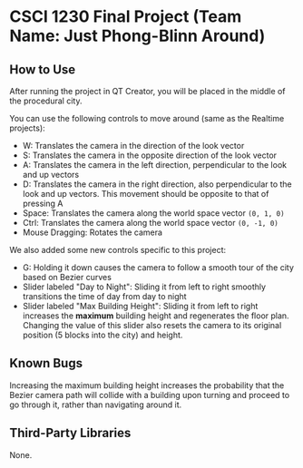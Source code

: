 # CSCI 1230 Final Project (Team Name: Just Phong-Blinn Around)

## How to Use
After running the project in QT Creator, you will be placed in the middle of the procedural city. 

You can use the following controls to move around (same as the Realtime projects):
* W: Translates the camera in the direction of the look vector
* S: Translates the camera in the opposite direction of the look vector
* A: Translates the camera in the left direction, perpendicular to the look and up vectors
* D: Translates the camera in the right direction, also perpendicular to the look and up vectors. This movement should be opposite to that of pressing A
* Space: Translates the camera along the world space vector `(0, 1, 0)`
* Ctrl: Translates the camera along the world space vector `(0, -1, 0)`
* Mouse Dragging: Rotates the camera

We also added some new controls specific to this project:
* G: Holding it down causes the camera to follow a smooth tour of the city based on Bezier curves
* Slider labeled "Day to Night": Sliding it from left to right smoothly transitions the time of day from day to night
* Slider labeled "Max Building Height": Sliding it from left to right increases the **maximum** building height and regenerates the floor plan. Changing the value of this slider also resets the camera to its original position (5 blocks into the city) and height.

## Known Bugs
Increasing the maximum building height increases the probability that the Bezier camera path will collide with a building upon turning and proceed to go through it, rather than navigating around it.

## Third-Party Libraries
None.

